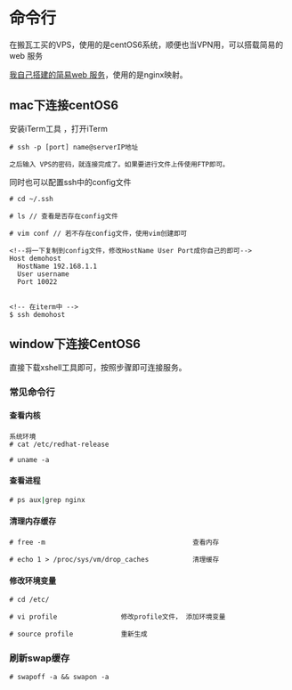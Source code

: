 # 命令行

在搬瓦工买的VPS，使用的是centOS6系统，顺便也当VPN用，可以搭载简易的web 服务

[我自己搭建的简易web 服务](http://www.didiheng.com)，使用的是nginx映射。

## mac下连接centOS6

安装iTerm工具 ，打开iTerm
```
# ssh -p [port] name@serverIP地址

之后输入 VPS的密码，就连接完成了。如果要进行文件上传使用FTP即可。

```

同时也可以配置ssh中的config文件
```
# cd ~/.ssh

# ls // 查看是否存在config文件

# vim conf // 若不存在config文件，使用vim创建即可

<!--将一下复制到config文件，修改HostName User Port成你自己的即可-->
Host demohost
  HostName 192.168.1.1
  User username
  Port 10022


<!-- 在iterm中 -->
$ ssh demohost
```


## window下连接CentOS6

直接下载xshell工具即可，按照步骤即可连接服务。


### 常见命令行

#### 查看内核
```
系统环境
# cat /etc/redhat-release

# uname -a
```

#### 查看进程
```cmd
# ps aux|grep nginx
```
#### 清理内存缓存
```
# free -m                                     查看内存

# echo 1 > /proc/sys/vm/drop_caches           清理缓存
```

#### 修改环境变量
```
# cd /etc/

# vi profile                修改profile文件， 添加环境变量

# source profile            重新生成
```

### 刷新swap缓存
```
# swapoff -a && swapon -a
```

